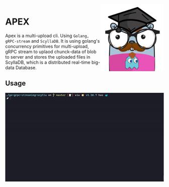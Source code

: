 <img align="right" width="200px" src="https://raw.githubusercontent.com/sourikghosh/go-grpc-streaming-scylla/master/apexUpload.png">

# APEX

Apex is a multi-upload cli. Using `Golang, gRPC-stream` and `ScyllaDB`. It is using golang's concurrency primitives for multi-upload, gRPC stream to uplaod chunck-data of blob to server and stores the uploaded files in ScyllaDB, which is a distributed real-time big-data Database.

## Usage

<img src="https://raw.githubusercontent.com/sourikghosh/go-grpc-streaming-scylla/master/apexUplaod.gif">
